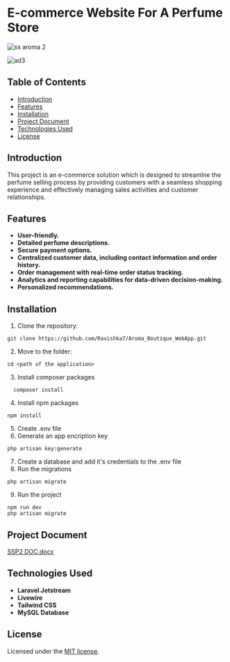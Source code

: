 # E-commerce Website For A Perfume Store
![ss aroma 2](https://github.com/Ravishka7/Aroma_Boutique_WebApp/assets/107683747/88cb91a4-fde1-42c2-ace4-4fe040a51e5a)

![ad3](https://github.com/Ravishka7/Aroma_Boutique_WebApp/assets/107683747/5cd88210-2a49-4f72-b2d9-0363c7e17b10)

## Table of Contents

- [Introduction](#introduction)
- [Features](#features)
- [Installation](#installation)
- [Project Document](#project-document)
- [Technologies Used](#technologies-used)
- [License](#license)

## Introduction
This project is an e-commerce solution which is designed to streamlne the perfume selling process by providing customers with a seamless shopping experience and effectively managing sales activities and customer relationships.

## Features

- **User-friendly.**
- **Detailed perfume descriptions.**
- **Secure payment options.**
- **Centralized customer data, including contact information and order history.**
- **Order management with real-time order status tracking.**
- **Analytics and reporting capabilities for data-driven decision-making.**
- **Personalized recommendations.**

## Installation

1. Clone the repository:

```
git clone https://github.com/Ravishka7/Aroma_Boutique_WebApp.git
```
2. Move to the folder:

```
cd <path of the application>
```
3. Install composer packages
 ```
   composer install
 ```
4. Install npm packages
```
npm install
```
5. Create .env file
6. Generate an app encription key
```
php artisan key:generate
```
7. Create a database and add it's credentials to the .env file
8. Run the migrations
```
php artisan migrate
```
9. Run the project
```
npm run dev
php artisan migrate
```

## Project Document

[SSP2 DOC.docx](https://github.com/Ravishka7/Aroma_Boutique_WebApp/files/12913663/SSP2.DOC.docx)

## Technologies Used

- **Laravel Jetstream**
- **Livewire**
- **Tailwind CSS**
- **MySQL Database**

## License

Licensed under the [MIT license](https://opensource.org/licenses/MIT).
